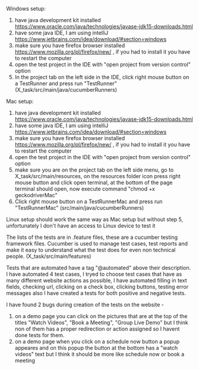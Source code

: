 Windows setup:
1. have java development kit installed https://www.oracle.com/java/technologies/javase-jdk15-downloads.html
2. have some java IDE, I am using intelliJ https://www.jetbrains.com/idea/download/#section=windows
3. make sure you have firefox browser installed https://www.mozilla.org/pl/firefox/new/ , if you had to install it you have to restart the computer
4. open the test project in the IDE with "open project from version control" option
5. In the project tab on the left side in the IDE, click right mouse button on a TestRunner and press run "TestRunner" (X_task/src/main/java/cucumberRunners)

Mac setup:
1. have java development kit installed https://www.oracle.com/java/technologies/javase-jdk15-downloads.html
2. have some java IDE, I am using intelliJ https://www.jetbrains.com/idea/download/#section=windows
3. make sure you have firefox browser installed https://www.mozilla.org/pl/firefox/new/ , if you had to install it you have to restart the computer
4. open the test project in the IDE with "open project from version control" option
5. make sure you are on the project tab on the left side menu, go to X_task/src/main/resources, on the resources folder icon press right mouse button and click open terminal, at the bottom of the page terminal should open, now execute command "chmod +x geckodriverMac"
6. Click right mouse button on a TestRunnerMac and press run "TestRunnerMac" (src/main/java/cucumberRunners)

Linux setup should work the same way as Mac setup but without step 5, unfortunately I don't have an access to Linux device to test it


The lists of the tests are in .feature files, these are a cucumber testing framework files.
Cucumber is used to manage test cases, test reports and make it easy to understand what the test does for even non technical people. (X_task/src/main/features)

Tests that are automated have a tag "@automated" above their description.
I have automated 4 test cases, I tryed to choose test cases that have as many different website actions as possible, I have automated filling in text fields, checking url, clicking on a check box, clicking buttons, testing error messages also I have created a tests for both positive and negative tests.

I have found 2 bugs during creation of the tests on the website - 
1. on a demo page you can click on the pictures that are at the top of the titles "Watch Videos", "Book a Meeting", "Group Live Demo" but I think non of them has a proper redirection or action assigned so I havent done tests for them.
2. on  a demo page when you click on a schedule now button a popup appeares and on this popup the button at the bottom has a "watch videos" text but I think it should be more like schedule now or book a meeting  
